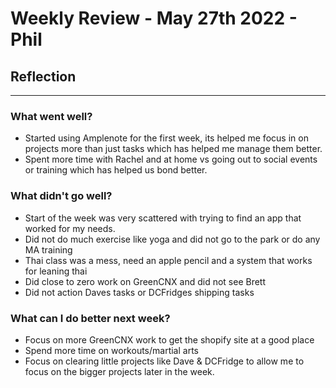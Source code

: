 
# Weekly Review - May 27th 2022 - Phil

## Reflection

---

### What went well?
-   Started using Amplenote for the first week, its helped me focus in on projects more than just tasks which has helped me manage them better.
-   Spent more time with Rachel and at home vs going out to social events or training which has helped us bond better.


### What didn't go well?
-   Start of the week was very scattered with trying to find an app that worked for my needs.
-   Did not do much exercise like yoga and did not go to the park or do any MA training
-   Thai class was a mess, need an apple pencil and a system that works for leaning thai
-   Did close to zero work on GreenCNX and did not see Brett
-   Did not action Daves tasks or DCFridges shipping tasks


### What can I do better next week?
-   Focus on more GreenCNX work to get the shopify site at a good place
-   Spend more time on workouts/martial arts
-   Focus on clearing little projects like Dave & DCFridge to allow me to focus on the bigger projects later in the week.

